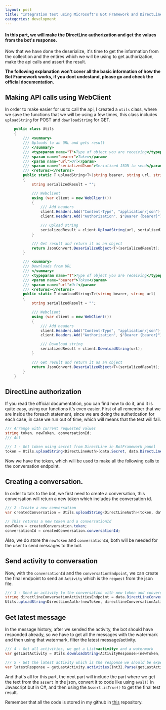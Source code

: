 ```yaml
---
layout: post
title: "Integration test using Microsoft's Bot Framework and DirectLine (2)"
categories: development
---
```


#### In this part, we will make the DirectLine authorization and get the values from the bot's response.

Now that we have done the deserialize, it's time to get the information from the collection and the entires which we will be using to get authorization, make the api calls and assert the result.

**The following explanation won't cover all the basic information of how the Bot Framework works, if you dont undestand, please go and check the official documentation.**

## Making API calls using WebClient

In order to make easier for us to call the api, I created a `utils` class, where we save the functions that we will be using a few times, this class includes `uploadString` for POST and `downloadString` for GET.

```csharp
    public class Utils
    {
        /// <summary>
        /// Uploads to an URL and gets result
        /// </summary>
        /// <typeparam name="T">Type of object you are receiving</typeparam>
        /// <param name="bearer">Token</param>
        /// <param name="url">Url</param>
        /// <param name="serializedJson">Serialized JSON to send</param>
        /// <returns></returns>
        public static T uploadString<T>(string bearer, string url, string serializedJson)
        {
            string serializedResult = "";

            /// Webclient
            using (var client = new WebClient())
            {
                /// Add headers
                client.Headers.Add("Content-Type", "application/json");
                client.Headers.Add("Authorization", $"Bearer {bearer}");

                /// Upload string
                serializedResult = client.UploadString(url, serializedJson);
            }

            /// Get result and return it as an object
            return JsonConvert.DeserializeObject<T>(serializedResult);
        }

        /// <summary>
        /// Downloads from URL
        /// </summary>
        /// <typeparam name="T">Type of object you are receiving</typeparam>
        /// <param name="bearer">Token</param>
        /// <param name="url">Url</param>
        /// <returns></returns>
        public static T downloadString<T>(string bearer, string url)
        {
            string serializedResult = "";

            /// Webclient
            using (var client = new WebClient())
            {
                /// Add headers
                client.Headers.Add("Content-Type", "application/json");
                client.Headers.Add("Authorization", $"Bearer {bearer}");

                /// Download string
                serializedResult = client.DownloadString(url);
            }

            /// Get result and return it as an object
            return JsonConvert.DeserializeObject<T>(serializedResult);
        }
    }
```

## DirectLine authorization

If you read the official documentation, you can find how to do it, and it is quite easy, using our functions it's even easier. First of all remember that we are inside the foreach statement, since we are doing the authetication for each case, in case we run out of time, which will means that the test will fail.

```csharp
/// Arrange with current requested values
string token, newToken, conversationId;
/// Act

/// 1 - Get token using secret from DirectLine in BotFramework panel
token = Utils.uploadString<DirectLineAuth>(data.Secret, data.DirectLineGenerateTokenEndpoint, "").token;
```

Now we have the token, which will be used to make all the following calls to the conversation endpoint.

## Creating a conversation.

In order to talk to the bot, we first need to create a conversation, this conversation will return a new token which includes the conversation id.

```csharp
/// 2 -Create a new conversation
var createdConversation = Utils.uploadString<DirectLineAuth>(token, data.DirectLineConversationEndpoint, "");

// This returns a new token and a conversationId
newToken = createdConversation.token;
conversationId = createdConversation.conversationId;
```

Also, we do store the `newToken` and `conversationId`, both will be needed for the user to send messages to the bot.

## Send activity to conversation

Now, with the `conversationId` and the `conversationEndpoint`, we can create the final endpoint to send an `Activity` which is the `request` from the json file.

```csharp
/// 3 - Send an activity to the conversation with new token and conversationId
string directlineConversationActivitiesEndpoint = data.DirectLineConversationEndpoint + conversationId + "/activities";
Utils.uploadString<DirectLineAuth>(newToken, directlineConversationActivitiesEndpoint, JsonConvert.SerializeObject(entry.Request));
```

## Get latest message

In the message history, after we sended the activity, the bot should have responded already, so we have to get all the messages with the watermark and then using that watermark, filter the latest message/activity.

```csharp
/// 4 - Get all activities, we get a List<activity> and a watermark
var getLastActivity = Utils.downloadString<ActivityResponse>(newToken, directlineConversationActivitiesEndpoint);

/// 5 - Get the latest activity which is the response we should be expecting
var latestResponse = getLastActivity.activities[Int32.Parse(getLastActivity.watermark)];
```

And that's all for this part, the next part will include the part where we get the text from the `assert` in the json, convert it to code like using `eval()` in Javascript but in C#, and then using the `Assert.isTrue()` to get the final test result.

Remember that all the code is stored in my github in [this](https://github.com/emimontesdeoca/integration-test-directline-bot-framework) repository.
